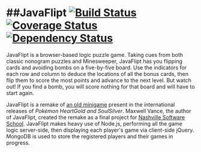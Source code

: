 ##JavaFlipt
[![Build Status](https://travis-ci.org/maxwellv/javaflipt.svg)](https://travis-ci.org/maxwellv/javaflipt)[![Coverage Status](https://coveralls.io/repos/maxwellv/javaflipt/badge.png)](https://coveralls.io/r/maxwellv/javaflipt)[![Dependency Status](https://gemnasium.com/maxwellv/javaflipt.svg)](https://gemnasium.com/maxwellv/javaflipt)
============
JavaFlipt is a browser-based logic puzzle game. Taking cues from both classic nonogram puzzles and Minesweeper, JavaFlipt has you flipping cards and avoiding bombs on a five-by-five board. Use the indicators for each row and column to deduce the locations of all the bonus cards, then flip them to score the most points and advance to the next level. But watch out! If you find a bomb, you will score nothing for that board and will have to start again.

JavaFlipt is a remake of [an old minigame](http://bulbapedia.bulbagarden.net/wiki/Voltorb_Flip) present in the international releases of _Pokémon HeartGold and SoulSilver_. Maxwell Vance, the author of JavaFlipt, created the remake as a final project for [Nashville Software School](http://nashvillesoftwareschool.com). JavaFlipt makes heavy use of Node.js, performing all the game logic server-side, then displaying each player's game via client-side jQuery. MongoDB is used to store the registered players and their games in progress.
